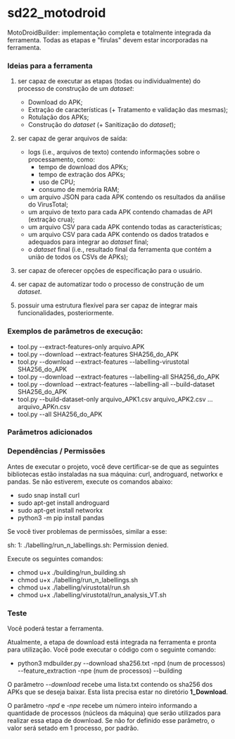 # sd22_motodroid

MotoDroidBuilder: implementação completa e totalmente integrada da ferramenta. Todas as etapas e "firulas" devem estar incorporadas na ferramenta.

### Ideias para a ferramenta

1) ser capaz de executar as etapas (todas ou individualmente) do processo de construção de um *dataset*:
    -   Download do APK;
    -   Extração de características (+ Tratamento e validação das mesmas);
    -   Rotulação dos APKs;
    -   Construção do *dataset* (+ Sanitização do *dataset*);

2) ser capaz de gerar arquivos de saída:
    -   logs (i.e., arquivos de texto) contendo informações sobre o processamento, como:
        -   tempo de download dos APKs;
        -   tempo de extração dos APKs;
        -   uso de CPU;
        -   consumo de memória RAM;
    -   um arquivo JSON para cada APK contendo os resultados da análise do VirusTotal;
    -   um arquivo de texto para cada APK contendo chamadas de API (extração crua);
    -   um arquivo CSV para cada APK contendo todas as características;
    -   um arquivo CSV para cada APK contendo os dados tratados e adequados para integrar ao *dataset* final;
    -   o *dataset* final (i.e., resultado final da ferramenta que contém a união de todos os CSVs de APKs);

3) ser capaz de oferecer opções de especificação para o usuário.

4) ser capaz de automatizar todo o processo de construção de um *dataset*.

5) possuir uma estrutura flexível para ser capaz de integrar mais funcionalidades, posteriormente.


### Exemplos de parâmetros de execução:

- tool.py --extract-features-only arquivo.APK
- tool.py --download --extract-features SHA256_do_APK
- tool.py --download --extract-features --labelling-virustotal SHA256_do_APK
- tool.py --download --extract-features --labelling-all SHA256_do_APK
- tool.py --download --extract-features --labelling-all --build-dataset SHA256_do_APK
- tool.py --build-dataset-only arquivo_APK1.csv arquivo_APK2.csv ... arquivo_APKn.csv
- tool.py --all SHA256_do_APK


### Parâmetros adicionados


### Dependências / Permissões
Antes de executar o projeto, você deve certificar-se de que as seguintes bibliotecas estão instaladas na sua máquina:
curl, androguard, networkx e pandas. Se não estiverem, execute os comandos abaixo:

- sudo snap install curl
- sudo apt-get install androguard
- sudo apt-get install networkx
- python3 -m pip install pandas

Se você tiver problemas de permissões, similar a esse:

sh: 1: ./labelling/run_n_labellings.sh: Permission denied.

Execute os seguintes comandos:

- chmod u+x ./building/run_building.sh
- chmod u+x ./labelling/run_n_labellings.sh
- chmod u+x ./labelling/virustotal/run.sh
- chmod u+x ./labelling/virustotal/run_analysis_VT.sh


### Teste

Você poderá testar a ferramenta. 

Atualmente, a etapa de download está integrada na ferramenta e pronta para utilização. Você pode executar o código com o seguinte comando:

- python3 mdbuilder.py --download sha256.txt -npd (num de processos) --feature_extraction -npe (num de processos) --building

O parâmetro *--download* recebe uma lista.txt contendo os sha256 dos APKs que se deseja baixar. Esta lista precisa estar no diretório **1_Download**.

O parâmetro *-npd* e -*npe* recebe um número inteiro informando a quantidade de processos (núcleos da máquina) que serão utilizados para realizar essa etapa de download. Se não for definido esse parâmetro, o valor será setado em 1 processo, por padrão.
